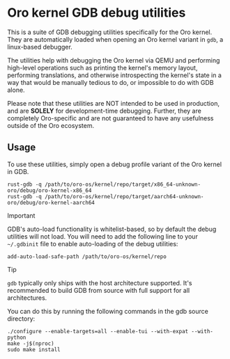 # Oro kernel GDB debug utilities
This is a suite of GDB debugging utilities specifically for the Oro kernel.
They are automatically loaded when opening an Oro kernel variant in
`gdb`, a linux-based debugger.

The utilities help with debugging the Oro kernel via QEMU and performing
high-level operations such as printing the kernel's memory layout, performing
translations, and otherwise introspecting the kernel's state in a way that would
be manually tedious to do, or impossible to do with GDB alone.

Please note that these utilities are NOT intended to be used in production, and
are **SOLELY** for development-time debugging. Further, they are completely
Oro-specific and are not guaranteed to have any usefulness outside of the Oro
ecosystem.

## Usage
To use these utilities, simply open a debug profile variant of the Oro
kernel in GDB.

```shell
rust-gdb -q /path/to/oro-os/kernel/repo/target/x86_64-unknown-oro/debug/oro-kernel-x86_64
rust-gdb -q /path/to/oro-os/kernel/repo/target/aarch64-unknown-oro/debug/oro-kernel-aarch64
```

> [!IMPORTANT]
> GDB's auto-load functionality is whitelist-based, so by default the
> debug utilities will not load. You will need to add the following line to your
> `~/.gdbinit` file to enable auto-loading of the debug utilities:
>
> ```gdb
> add-auto-load-safe-path /path/to/oro-os/kernel/repo
> ```

> [!TIP]
> `gdb` typically only ships with the host architecture supported. It's recommended
> to build GDB from source with full support for all architectures.
>
> You can do this by running the following commands in the gdb source directory:
> ```shell
> ./configure --enable-targets=all --enable-tui --with-expat --with-python
> make -j$(nproc)
> sudo make install
> ```
